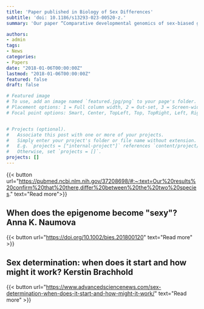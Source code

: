 ```yaml
---
title: 'Paper published in Biology of Sex Differences'
subtitle: 'doi: 10.1186/s13293-023-00520-z.'
summary: 'Our paper “Comparative developmental genomics of sex-biased gene expression in early embryogenesis across mammals” was published in Biology of Sex Differences'

authors:
- admin
tags:
- News
categories:
- Papers
date: "2018-01-06T00:00:00Z"
lastmod: "2018-01-06T00:00:00Z"
featured: false
draft: false

# Featured image
# To use, add an image named `featured.jpg/png` to your page's folder.
# Placement options: 1 = Full column width, 2 = Out-set, 3 = Screen-width
# Focal point options: Smart, Center, TopLeft, Top, TopRight, Left, Right, BottomLeft, Bottom, BottomRight


# Projects (optional).
#   Associate this post with one or more of your projects.
#   Simply enter your project's folder or file name without extension.
#   E.g. `projects = ["internal-project"]` references `content/project/deep-learning/index.md`.
#   Otherwise, set `projects = []`.
projects: []
---
```


{{< button url="https://pubmed.ncbi.nlm.nih.gov/37208698/#:~:text=Our%20results%20confirm%20that%20there,differ%20between%20the%20two%20species." text="Read more">}}

## When does the epigenome become "sexy"? Anna K. Naumova

{{< button url="https://doi.org/10.1002/bies.201800120" text="Read more" >}}

## Sex determination: when does it start and how might it work? Kerstin Brachhold

{{< button url="https://www.advancedsciencenews.com/sex-determination-when-does-it-start-and-how-might-it-work/" text="Read more" >}}
